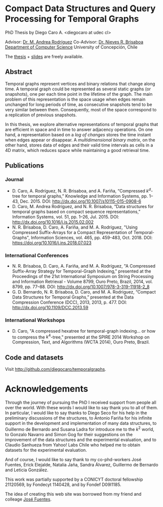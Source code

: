 # Compact Data Structures and Query Processing for Temporal Graphs
PhD Thesis 
by Diego Caro A. \<diegocaro at udec cl\>

Advisor: [Dr. M. Andrea Rodríguez](http://www.inf.udec.cl/~andrea/)
Co-Advisor: [Dr. Nieves R. Brisaboa](http://lbd.udc.es/ShowResearcherInformation.do?lang=en_US&id=12)
[Department of Computer Science](http://www.inf.udec.cl)
University of Concepción, Chile

The [thesis](thesis.pdf) + [slides](slides.pdf) are freely available.

## Abstract

Temporal graphs represent vertices and binary relations that change along time. A temporal graph could be represented as several static graphs (or snapshots), one per each time point in the lifetime of the graph. The main problem of this representation is the space usage when edges remain unchanged for long periods of time, as consecutive snapshots tend to be very similar between them. Consequently, most of the space correspond to a replication of previous snapshots.

In this thesis, we explore alternative representations of temporal graphs that are efficient in space and in time to answer adjacency operations. On one hand, a representation based on a *log of changes* stores the time instant when edges appear or disappear. A *multidimensional binary matrix*, on the other hand, stores data of edges and their valid time intervals as cells in a 4D matrix, which reduces space while maintaining a good retrieval time.

<!-- 
As a baseline of comparison, we present two first strategies: the Time-interval Log per Edge ($\Edglog$) and the Adjacency Log of Events ($\Adjlog$), both using compression techniques over an inverted index that represent the logs. We use a Compact Suffix Array to represent temporal graphs as a sequence of 4-tuples, where adjacency operations are answered as a pattern matching problem.

We introduce two new strategies to represent temporal graphs using compact data structures. Compact Adjacency Sequence ($\CAS$) represents changes on adjacent vertices as a sequence stored in a $\WT$, and the Compact Events ordered by Time ($\CET$) represents the edges that change in each time instant using an $\IWT$, a new compact data structure specifically designed in this work that is able to represent a sequence of multidimensional symbols (that is, tuples of symbols encoded together).

We finally propose to represent temporal graphs as cells in a 4D binary matrix: two dimensions to represent extreme vertices of an edge and two dimensions to represent the temporal interval when the edge exists. This strategy generalizes the idea of the adjacency matrix for storing static graphs. The proposed structure called Compressed $\Kd$ ($\cKd$) is capable to deal with unclustered data with a good use of space. The $\cKd$ uses asymptotically the same space than the information-theoretical lower bound for storing cells in a 4D binary matrix, without considering any regularity. Techniques that group leaves into buckets and compress nodes with few children show to improve the performance in time of the $\cKd$.

We experimentally evaluate all the structures and compare them with previous alternatives in the state-of-the-art based on snapshots and logs, showing that our proposals can represent large temporal graphs making efficient use of space, while keeping good time performance for a wide range of useful queries. We conclude that the use of compact data structures open the possibility for the design of interesting representations of temporal graphs that fit the needs of different application domains.
--> 
## Publications

### Journal
 - D. Caro, A. Rodríguez, N. R. Brisaboa, and A. Fariña, “Compressed $k^d$-tree for temporal graphs,” Knowledge and Information Systems, pp. 1–43, Dec. 2015. DOI: <http://dx.doi.org/10.1007/s10115-015-0908-6>
 - D. Caro, M. Andrea Rodríguez, and N. R. Brisaboa, “Data structures for temporal graphs based on compact sequence representations,” Information Systems, vol. 51, pp. 1–26, Jul. 2015. DOI: <http://dx.doi.org/10.1016/j.is.2015.02.002>
- N. R. Brisaboa, D. Caro, A. Fariña, and M. A. Rodríguez, "Using Compressed Suffix-Arrays for a Compact Representation of Temporal-Graphs", Information Sciences, vol. 465, pp. 459-483, Oct. 2018. DOI: <https://doi.org/10.1016/j.ins.2018.07.023>

### International Conferences

 - N. R. Brisaboa, D. Caro, A. Fariña, and M. A. Rodríguez, "A Compressed Suffix-Array Strategy for Temporal-Graph Indexing," presented at the Proceedings of the 21st International Symposium on String Processing and Information Retrieval - Volume 8799, Ouro Preto, Brazil, 2014, vol. 8799, pp. 77–88. DOI: <http://dx.doi.org/10.1007/978-3-319-11918-2_8>
 - G. D. Bernardo, N. R. Brisaboa, D. Caro, and M. A. Rodriguez, “Compact Data Structures for Temporal Graphs,” presented at the Data Compression Conference (DCC), 2013, 2013, p. 477. DOI: <http://dx.doi.org/10.1109/DCC.2013.59> 

### International Workshops

 - D. Caro, "A compressed hexatree for temporal-graph indexing... or how to compress the $k^4$-tree," presented at the SPIRE 2014 Workshop on Compression, Text, and Algorithms (WCTA 2014), Ouro Preto, Brazil.

## Code and datasets
Visit <http://github.com/diegocaro/temporalgraphs>.


# Acknowledgements

Through the journey of pursuing the PhD I received support from people all over the world. With these words I would like to say thank you to all of them. In particular, I would like to say thanks to Diego Seco for his help in the preliminary discussions of the structures, to Antonio Fariña for his infinite support in the development and implementation of many data structures, to Guillermo de Bernardo and Susana Ladra for introduce me to the $k^2$ world, to Gonzalo Navarro and Simon Gog for their suggestions on the improvement of the data structures and the experimental evaluation, and to Claudio Sanhueza from Yahoo! Labs Chile who helped me to obtain datasets for the experimental evaluation.

And of course, I would like to say thank to my co-phd-workers José Fuentes, Erick Elejalde, Natalia Jaña, Sandra Álvarez, Guillermo de Bernardo and Leticia González. 

This work was partially supported by a CONICYT doctoral fellowship 21120569, by Fondecyt 1140428, and by Fondef D09I1185.

The idea of creating this web site was borrowed from my friend and colleage [José Fuentes](http://thesis.josefuentes.cl).
